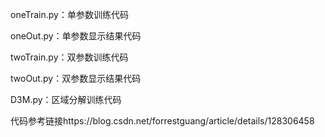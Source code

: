 oneTrain.py：单参数训练代码

oneOut.py：单参数显示结果代码

twoTrain.py：双参数训练代码

twoOut.py：双参数显示结果代码

D3M.py：区域分解训练代码

代码参考链接https://blog.csdn.net/forrestguang/article/details/128306458